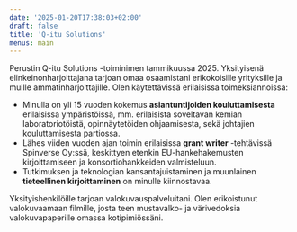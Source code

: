 ```yaml
---
date: '2025-01-20T17:38:03+02:00'
draft: false
title: 'Q-itu Solutions'
menus: main
---
```

Perustin Q-itu Solutions -toiminimen tammikuussa 2025. Yksityisenä elinkeinonharjoittajana tarjoan omaa osaamistani erikokoisille yrityksille ja muille ammatinharjoittajille. Olen käytettävissä erilaisissa toimeksiannoissa: 

* Minulla on yli 15 vuoden kokemus **asiantuntijoiden kouluttamisesta** erilaisissa ympäristöissä, mm. erilaisista soveltavan kemian laboratoriotöistä, opinnäytetöiden ohjaamisesta, sekä johtajien kouluttamisesta partiossa.
* Lähes viiden vuoden ajan toimin erilaisissa **grant writer** -tehtävissä Spinverse Oy:ssä, keskittyen etenkin EU-hankehakemusten kirjoittamiseen ja konsortiohankkeiden valmisteluun.
* Tutkimuksen ja teknologian kansantajuistaminen ja muunlainen **tieteellinen kirjoittaminen** on minulle kiinnostavaa.

Yksityishenkilöille tarjoan valokuvauspalveluitani. Olen erikoistunut valokuvaamaan filmille, josta teen mustavalko- ja värivedoksia valokuvapaperille omassa kotipimiössäni.
